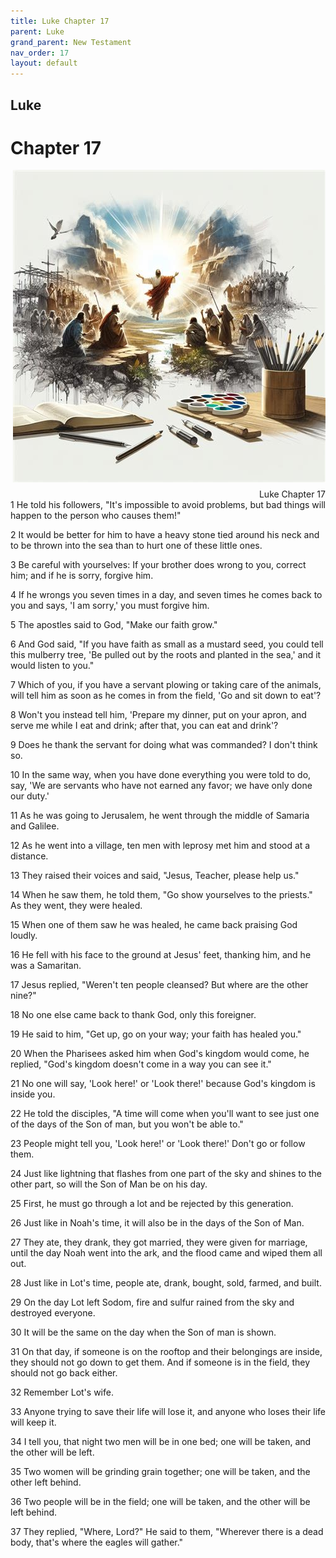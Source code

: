 ```yaml
---
title: Luke Chapter 17
parent: Luke
grand_parent: New Testament
nav_order: 17
layout: default
---
```


## Luke

# Chapter 17

<div style="clear: both; text-align: right;">
    <img src="/assets/Image/Luke/500/17.jpg" alt="Luke Chapter 17" class="chapter-image" style="max-width: 100%; height: auto; float: right; margin: 0 0 10px 10px; padding-left: 10%;">
    <figcaption style="font-size: 14px;">Luke Chapter 17</figcaption>
</div>
1 He told his followers, "It's impossible to avoid problems, but bad things will happen to the person who causes them!"

2 It would be better for him to have a heavy stone tied around his neck and to be thrown into the sea than to hurt one of these little ones.

3 Be careful with yourselves: If your brother does wrong to you, correct him; and if he is sorry, forgive him.

4 If he wrongs you seven times in a day, and seven times he comes back to you and says, 'I am sorry,' you must forgive him.

5 The apostles said to God, "Make our faith grow."

6 And God said, "If you have faith as small as a mustard seed, you could tell this mulberry tree, 'Be pulled out by the roots and planted in the sea,' and it would listen to you."

7 Which of you, if you have a servant plowing or taking care of the animals, will tell him as soon as he comes in from the field, 'Go and sit down to eat'?

8 Won't you instead tell him, 'Prepare my dinner, put on your apron, and serve me while I eat and drink; after that, you can eat and drink'?

9 Does he thank the servant for doing what was commanded? I don't think so.

10 In the same way, when you have done everything you were told to do, say, 'We are servants who have not earned any favor; we have only done our duty.'

11 As he was going to Jerusalem, he went through the middle of Samaria and Galilee.

12 As he went into a village, ten men with leprosy met him and stood at a distance.

13 They raised their voices and said, "Jesus, Teacher, please help us."

14 When he saw them, he told them, "Go show yourselves to the priests." As they went, they were healed.

15 When one of them saw he was healed, he came back praising God loudly.

16 He fell with his face to the ground at Jesus' feet, thanking him, and he was a Samaritan.

17 Jesus replied, "Weren't ten people cleansed? But where are the other nine?"

18 No one else came back to thank God, only this foreigner.

19 He said to him, "Get up, go on your way; your faith has healed you."

20 When the Pharisees asked him when God's kingdom would come, he replied, "God's kingdom doesn't come in a way you can see it."

21 No one will say, 'Look here!' or 'Look there!' because God's kingdom is inside you.

22 He told the disciples, "A time will come when you'll want to see just one of the days of the Son of man, but you won't be able to."

23 People might tell you, 'Look here!' or 'Look there!' Don't go or follow them.

24 Just like lightning that flashes from one part of the sky and shines to the other part, so will the Son of Man be on his day.

25 First, he must go through a lot and be rejected by this generation.

26 Just like in Noah's time, it will also be in the days of the Son of Man.

27 They ate, they drank, they got married, they were given for marriage, until the day Noah went into the ark, and the flood came and wiped them all out.

28 Just like in Lot's time, people ate, drank, bought, sold, farmed, and built.

29 On the day Lot left Sodom, fire and sulfur rained from the sky and destroyed everyone.

30 It will be the same on the day when the Son of man is shown.

31 On that day, if someone is on the rooftop and their belongings are inside, they should not go down to get them. And if someone is in the field, they should not go back either.

32 Remember Lot's wife.

33 Anyone trying to save their life will lose it, and anyone who loses their life will keep it.

34 I tell you, that night two men will be in one bed; one will be taken, and the other will be left.

35 Two women will be grinding grain together; one will be taken, and the other left behind.

36 Two people will be in the field; one will be taken, and the other will be left behind.

37 They replied, "Where, Lord?" He said to them, "Wherever there is a dead body, that's where the eagles will gather."


